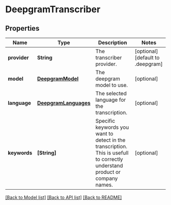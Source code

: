 # DeepgramTranscriber

## Properties
Name | Type | Description | Notes
------------ | ------------- | ------------- | -------------
**provider** | **String** | The transcriber provider. | [optional] [default to .deepgram]
**model** | [**DeepgramModel**](DeepgramModel.md) | The deepgram model to use. | [optional] 
**language** | [**DeepgramLanguages**](DeepgramLanguages.md) | The selected language for the transcription. | [optional] 
**keywords** | **[String]** | Specific keywords you want to detect in the transcription. This is usefull to correctly understand product or company names. | [optional] 

[[Back to Model list]](../README.md#documentation-for-models) [[Back to API list]](../README.md#documentation-for-api-endpoints) [[Back to README]](../README.md)


